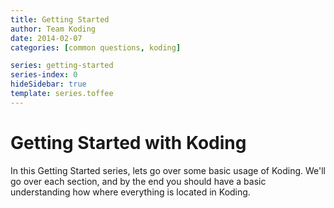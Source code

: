 ```yaml
---
title: Getting Started
author: Team Koding
date: 2014-02-07
categories: [common questions, koding]

series: getting-started
series-index: 0
hideSidebar: true
template: series.toffee
---
```


# Getting Started with Koding

In this Getting Started series, lets go over some basic usage of Koding. We'll 
go over each section, and by the end you should have a basic understanding how 
where everything is located in Koding. 
